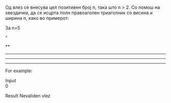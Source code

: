 Од влез се внесува цел позитивен број n, така што n > 2. Со помош на ѕвездички, да се исцрта полн правоаголен триаголник со висина и ширина n, како во примерот:

За n=5

    *
   **
  ***
 ****
*****
For example:

Input	
0

Result
Nevaliden vlez

